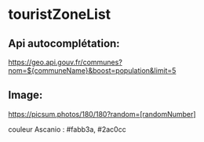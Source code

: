 # touristZoneList

## Api autocomplétation:
https://geo.api.gouv.fr/communes?nom=${communeName}&boost=population&limit=5

## Image:
https://picsum.photos/180/180?random=[randomNumber]

couleur Ascanio : #fabb3a, #2ac0cc